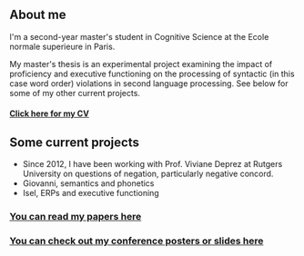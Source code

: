 ## About me
I'm a second-year master's student in Cognitive Science at the Ecole normale superieure in Paris.

My master's thesis is an experimental project examining the impact of proficiency and executive functioning on the processing of syntactic (in this case word order) violations in second language processing. See below for some of my other current projects.

#### [Click here for my CV](https://jdyeaton27.github.io/CV_YEATON.pdf)

## Some current projects

- Since 2012, I have been working with Prof. Viviane Deprez at Rutgers University on questions of negation, particularly negative concord.
- Giovanni, semantics and phonetics
- Isel, ERPs and executive functioning


### [You can read my papers here](https://jdyeaton27.github.io/papers)

### [You can check out my conference posters or slides here](https://jdyeaton27.github.io/slides)
